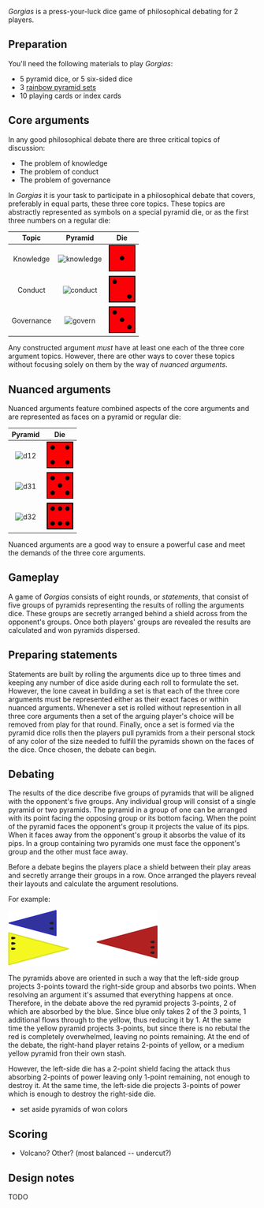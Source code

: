 *Gorgias* is a press-your-luck dice game of philosophical debating for 2 players.

Preparation
-----------

You'll need the following materials to play *Gorgias*:

 * 5 pyramid dice, or 5 six-sided dice
 * 3 [rainbow pyramid sets](http://www.looneylabs.com/looney-pyramids)
 * 10 playing cards or index cards

Core arguments
--------------

In any good philosophical debate there are three critical topics of discussion:

 * The problem of knowledge
 * The problem of conduct
 * The problem of governance

In *Gorgias* it is your task to participate in a philosophical debate that covers, preferably in equal parts, these three core topics.  These topics are abstractly represented as symbols on a special pyramid die, or as the first three numbers on a regular die: 

 Topic | Pyramid | Die
 :---: | :---: | :---:
 Knowledge | ![knowledge](http://images.fogus.me/games/pyramid-games/images/pd-puppy.png) | ![knowledge6](http://raw.githubusercontent.com/fogus/spiel/master/pyramidenspiel/gorgias/graphics/die1.png)
 Conduct | ![conduct](http://images.fogus.me/games/pyramid-games/images/pd-philosopher.png) | ![conduct6](http://raw.githubusercontent.com/fogus/spiel/master/pyramidenspiel/gorgias/graphics/die2.png)
 Governance | ![govern](http://images.fogus.me/games/pyramid-games/images/pd-brute.png) | ![govern6](http://raw.githubusercontent.com/fogus/spiel/master/pyramidenspiel/gorgias/graphics/die3.png)

Any constructed argument *must* have at least one each of the three core argument topics.  However, there are other ways to cover these topics without focusing solely on them by the way of *nuanced arguments*.

Nuanced arguments 
-----------------

Nuanced arguments feature combined aspects of the core arguments and are represented as faces on a pyramid or regular die:

 Pyramid | Die
 :---: | :---:
 ![d12](http://images.fogus.me/games/pyramid-games/images/pd-minotaur.png) | ![d4](http://raw.githubusercontent.com/fogus/spiel/master/pyramidenspiel/gorgias/graphics/die4.png)
 ![d31](http://images.fogus.me/games/pyramid-games/images/pd-catoblepas.png) | ![d5](http://raw.githubusercontent.com/fogus/spiel/master/pyramidenspiel/gorgias/graphics/die5.png)
 ![d32](http://images.fogus.me/games/pyramid-games/images/pd-juggernaut.png) | ![govern6](http://raw.githubusercontent.com/fogus/spiel/master/pyramidenspiel/gorgias/graphics/die6.png)


Nuanced arguments are a good way to ensure a powerful case and meet the demands of the three core arguments.

Gameplay
--------

A game of *Gorgias* consists of eight rounds, or *statements*, that consist of five groups of pyramids representing the results of rolling the arguments dice.  These groups are secretly arranged behind a shield across from the opponent's groups.  Once both players' groups are revealed the results are calculated and won pyramids dispersed.

Preparing statements
---------------------

Statements are built by rolling the arguments dice up to three times and keeping any number of dice aside during each roll to formulate the set.  However, the lone caveat in building a set is that each of the three core arguments must be represented either as their exact faces or within nuanced arguments.  Whenever a set is  rolled without represention in all three core arguments then a set of the arguing player's choice will be removed from play for that round.  Finally, once a set is formed via the pyramid dice rolls then the players pull pyramids from a their personal stock of any color of the size needed to fulfill the pyramids shown on the faces of the dice.  Once chosen, the debate can begin.

Debating
--------

The results of the dice describe five groups of pyramids that will be aligned with the opponent's five groups.  Any individual group will consist of a single pyramid or two pyramids.  The pyramid in a group of one can be arranged with its point facing the opposing group or its bottom facing.  When the point of the pyramid faces the opponent's group it projects the value of its pips.  When it faces away from the opponent's group it absorbs the value of its pips.  In a group containing two pyramids one must face the opponent's group and the other must face away.

Before a debate begins the players place a shield between their play areas and secretly arrange their groups in a row.  Once arranged the players reveal their layouts and calculate the argument resolutions.

For example:

![vs](http://raw.githubusercontent.com/fogus/spiel/master/pyramidenspiel/gorgias/graphics/jugg-v-brute.png)

The pyramids above are oriented in such a way that the left-side group projects 3-points toward the right-side group and absorbs two points.  When resolving an argument it's assumed that everything happens at once.  Therefore, in the debate above the red pyramid projects 3-points, 2 of which are absorbed by the blue.  Since blue only takes 2 of the 3 points, 1 additional flows through to the yellow, thus reducing it by 1.  At the same time the yellow pyramid projects 3-points, but since there is no rebutal the red is completely overwhelmed, leaving no points remaining.  At the end of the debate, the right-hand player retains 2-points of yellow, or a medium yellow pyramid fron their own stash.


However, the left-side die has a 2-point shield facing the attack thus absorbing 2-points of power leaving only 1-point remaining, not enough to destroy it. At the same time, the left-side die projects 3-points of power which is enough to destroy the right-side die.

 * set aside pyramids of won colors

Scoring
-------

 * Volcano? Other? (most balanced -- undercut?)

Design notes
------------

TODO

